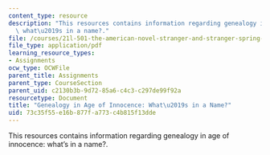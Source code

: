 ```yaml
---
content_type: resource
description: "This resources contains information regarding genealogy in age of innocence:\
  \ what\u2019s in a name?."
file: /courses/21l-501-the-american-novel-stranger-and-stranger-spring-2013/73c35f55e16b877fa773c4b815f13dde_MIT21L_501S13_essay2Samp.pdf
file_type: application/pdf
learning_resource_types:
- Assignments
ocw_type: OCWFile
parent_title: Assignments
parent_type: CourseSection
parent_uid: c2130b3b-9d72-85a6-c4c3-c297de99f92a
resourcetype: Document
title: "Genealogy in Age of Innocence: What\u2019s in a Name?"
uid: 73c35f55-e16b-877f-a773-c4b815f13dde
---
```

This resources contains information regarding genealogy in age of innocence: what’s in a name?.

